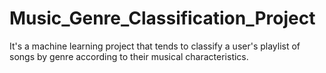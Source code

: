 # Music_Genre_Classification_Project
It's a machine learning project that tends to classify a user's playlist of songs by genre according to their musical characteristics.
